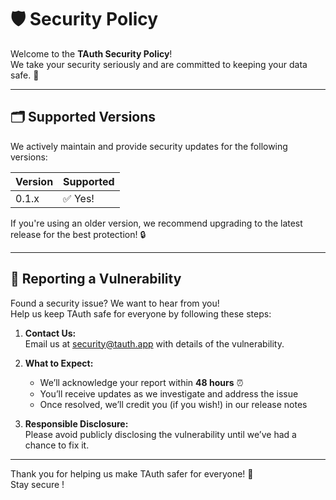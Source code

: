 # 🛡️ Security Policy

Welcome to the **TAuth Security Policy**!  
We take your security seriously and are committed to keeping your data safe. 🚀

---

## 🗂️ Supported Versions

We actively maintain and provide security updates for the following versions:

| Version | Supported |
| ------- | --------- |
| 0.1.x   | ✅ Yes!   |

If you're using an older version, we recommend upgrading to the latest release for the best protection! 🔒

---

## 🐞 Reporting a Vulnerability

Found a security issue? We want to hear from you!  
Help us keep TAuth safe for everyone by following these steps:

1. **Contact Us:**  
   Email us at [security@tauth.app](mailto:security@tauth.app) with details of the vulnerability.

2. **What to Expect:**

    - We’ll acknowledge your report within **48 hours** ⏰
    - You’ll receive updates as we investigate and address the issue
    - Once resolved, we’ll credit you (if you wish!) in our release notes

3. **Responsible Disclosure:**  
   Please avoid publicly disclosing the vulnerability until we’ve had a chance to fix it.

---

Thank you for helping us make TAuth safer for everyone! 🙏  
Stay secure !
